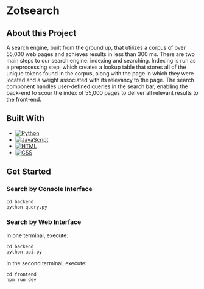 # Zotsearch

## About this Project

A search engine, built from the ground up, that utilizes a corpus of over 55,000 web pages and achieves results in less than 300 ms. There are two main steps to our search engine: indexing and searching. Indexing is run as a preprocessing step, which creates a lookup table that stores all of the unique tokens found in the corpus, along with the page in which they were located and a weight associated with its relevancy to the page. The search component handles user-defined queries in the search bar, enabling the back-end to scour the index of 55,000 pages to deliver all relevant results to the front-end.



## Built With

* [![Python][python.com]][Python-url]
* [![JavaScript][javascript.com]][JavaScript-url]
* [![HTML][html.com]][HTML-url]
* [![CSS][css.com]][CSS-url]



## Get Started

### Search by Console Interface

```
cd backend
python query.py
```

### Search by Web Interface

In one terminal, execute:
```
cd backend
python api.py
```

In the second terminal, execute:
```
cd frontend
npm run dev
```



<!-- MARKDOWN LINKS & IMAGES -->
<!-- https://www.markdownguide.org/basic-syntax/#reference-style-links -->
[python.com]: https://img.shields.io/badge/logo-python-yellow?logo=python
[Python-url]: https://www.python.org/
[javascript.com]: https://img.shields.io/badge/logo-javascript-blue?logo=javascript
[JavaScript-url]: https://www.javascript.com/
[html.com]: https://img.shields.io/badge/logo-html-blue?logo=html
[HTML-url]: https://www.w3schools.com/html/
[css.com]: https://img.shields.io/badge/logo-css-blue?logo=css
[CSS-url]: https://www.w3.org/Style/CSS/Overview.en.html
